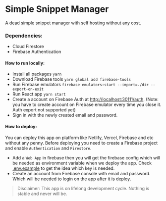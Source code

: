 # Simple Snippet Manager
A dead simple snippet manager with self hosting without any cost.

### Dependencies:
- Cloud Firestore
- Firebase Authentication

#### How to run locally:

- Install all packages `yarn`
- Download Firebase tools `yarn global add firebase-tools`
- Run Firebase emulators `firebase emulators:start --import=./dir --export-on-exit`
- Run React app `yarn start`
- Create a account on Firebase Auth at [http://localhost:30111/auth](http://localhost:30111/auth). (Note: you have to create account on Firebase emulator every time you close it. Auth export not supported yet)
- Sign in with the newly created email and password.

#### How to deploy:
You can deploy this app on platform like Netlify, Vercel, Firebase and etc without any penny.
Before deploying you need to create a Firebase project and enable `Authentication` and `Firestore`.
- Add a `Web App` in firebase then you will get the firebase config which will be needed as environment variable when we deploy the app. Check [.env.example](./.env.example) to get the idea which key is needed.
- Create an account from Firebase console with email and password. Which will be needed to login on the app after it is deploy.

> Disclaimer: This app is on lifelong development cycle. Nothing is stable and never will be.